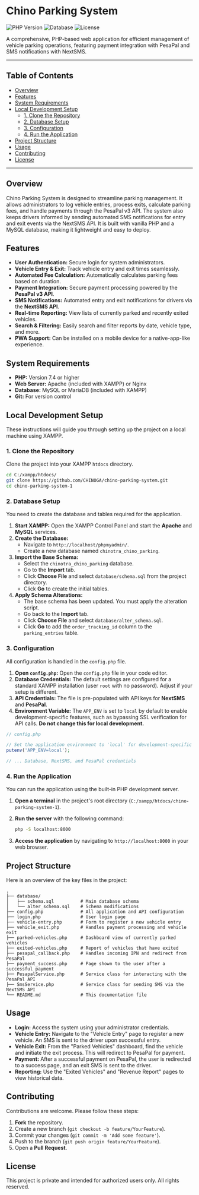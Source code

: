 # Chino Parking System

![PHP Version](https://img.shields.io/badge/php-%3E%3D7.4-8892BF.svg)
![Database](https://img.shields.io/badge/database-MySQL-00758F.svg)
![License](https://img.shields.io/badge/license-Private-red.svg)

A comprehensive, PHP-based web application for efficient management of vehicle parking operations, featuring payment integration with PesaPal and SMS notifications with NextSMS.

---

## Table of Contents

- [Overview](#overview)
- [Features](#features)
- [System Requirements](#system-requirements)
- [Local Development Setup](#local-development-setup)
  - [1. Clone the Repository](#1-clone-the-repository)
  - [2. Database Setup](#2-database-setup)
  - [3. Configuration](#3-configuration)
  - [4. Run the Application](#4-run-the-application)
- [Project Structure](#project-structure)
- [Usage](#usage)
- [Contributing](#contributing)
- [License](#license)

---

## Overview

Chino Parking System is designed to streamline parking management. It allows administrators to log vehicle entries, process exits, calculate parking fees, and handle payments through the PesaPal v3 API. The system also keeps drivers informed by sending automated SMS notifications for entry and exit events via the NextSMS API. It is built with vanilla PHP and a MySQL database, making it lightweight and easy to deploy.

## Features

- **User Authentication:** Secure login for system administrators.
- **Vehicle Entry & Exit:** Track vehicle entry and exit times seamlessly.
- **Automated Fee Calculation:** Automatically calculates parking fees based on duration.
- **Payment Integration:** Secure payment processing powered by the **PesaPal v3 API**.
- **SMS Notifications:** Automated entry and exit notifications for drivers via the **NextSMS API**.
- **Real-time Reporting:** View lists of currently parked and recently exited vehicles.
- **Search & Filtering:** Easily search and filter reports by date, vehicle type, and more.
- **PWA Support:** Can be installed on a mobile device for a native-app-like experience.

## System Requirements

- **PHP:** Version 7.4 or higher
- **Web Server:** Apache (included with XAMPP) or Nginx
- **Database:** MySQL or MariaDB (included with XAMPP)
- **Git:** For version control

## Local Development Setup

These instructions will guide you through setting up the project on a local machine using XAMPP.

### 1. Clone the Repository

Clone the project into your XAMPP `htdocs` directory.

```bash
cd C:/xampp/htdocs/
git clone https://github.com/CHINOGA/chino-parking-system.git
cd chino-parking-system-1
```

### 2. Database Setup

You need to create the database and tables required for the application.

1. **Start XAMPP:** Open the XAMPP Control Panel and start the **Apache** and **MySQL** services.
2. **Create the Database:**
    - Navigate to `http://localhost/phpmyadmin/`.
    - Create a new database named `chinotra_chino_parking`.
3. **Import the Base Schema:**
    - Select the `chinotra_chino_parking` database.
    - Go to the **Import** tab.
    - Click **Choose File** and select `database/schema.sql` from the project directory.
    - Click **Go** to create the initial tables.
4. **Apply Schema Alterations:**
    - The base schema has been updated. You must apply the alteration script.
    - Go back to the **Import** tab.
    - Click **Choose File** and select `database/alter_schema.sql`.
    - Click **Go** to add the `order_tracking_id` column to the `parking_entries` table.

### 3. Configuration

All configuration is handled in the `config.php` file.

1. **Open `config.php`:** Open the `config.php` file in your code editor.
2. **Database Credentials:** The default settings are configured for a standard XAMPP installation (user `root` with no password). Adjust if your setup is different.
3. **API Credentials:** The file is pre-populated with API keys for **NextSMS** and **PesaPal**.
4. **Environment Variable:** The `APP_ENV` is set to `local` by default to enable development-specific features, such as bypassing SSL verification for API calls. **Do not change this for local development.**

```php
// config.php

// Set the application environment to 'local' for development-specific settings
putenv('APP_ENV=local');

// ... Database, NextSMS, and PesaPal credentials
```

### 4. Run the Application

You can run the application using the built-in PHP development server.

1. **Open a terminal** in the project's root directory (`C:/xampp/htdocs/chino-parking-system-1`).
2. **Run the server** with the following command:

    ```bash
    php -S localhost:8000
    ```

3. **Access the application** by navigating to `http://localhost:8000` in your web browser.

## Project Structure

Here is an overview of the key files in the project:

```text
.
├── database/
│   ├── schema.sql          # Main database schema
│   └── alter_schema.sql    # Schema modifications
├── config.php              # All application and API configuration
├── login.php               # User login page
├── vehicle-entry.php       # Form to register a new vehicle entry
├── vehicle_exit.php        # Handles payment processing and vehicle exit
├── parked-vehicles.php     # Dashboard view of currently parked vehicles
├── exited-vehicles.php     # Report of vehicles that have exited
├── pesapal_callback.php    # Handles incoming IPN and redirect from PesaPal
├── payment_success.php     # Page shown to the user after a successful payment
├── PesapalService.php      # Service class for interacting with the PesaPal API
├── SmsService.php          # Service class for sending SMS via the NextSMS API
└── README.md               # This documentation file
```

## Usage

- **Login:** Access the system using your administrator credentials.
- **Vehicle Entry:** Navigate to the "Vehicle Entry" page to register a new vehicle. An SMS is sent to the driver upon successful entry.
- **Vehicle Exit:** From the "Parked Vehicles" dashboard, find the vehicle and initiate the exit process. This will redirect to PesaPal for payment.
- **Payment:** After a successful payment on PesaPal, the user is redirected to a success page, and an exit SMS is sent to the driver.
- **Reporting:** Use the "Exited Vehicles" and "Revenue Report" pages to view historical data.

## Contributing

Contributions are welcome. Please follow these steps:

1. **Fork** the repository.
2. Create a new branch (`git checkout -b feature/YourFeature`).
3. Commit your changes (`git commit -m 'Add some feature'`).
4. Push to the branch (`git push origin feature/YourFeature`).
5. Open a **Pull Request**.

## License

This project is private and intended for authorized users only. All rights reserved.

